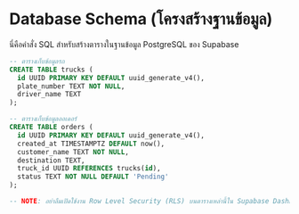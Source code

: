 # Database Schema (โครงสร้างฐานข้อมูล)

นี่คือคำสั่ง SQL สำหรับสร้างตารางในฐานข้อมูล PostgreSQL ของ Supabase

```sql
-- ตารางเก็บข้อมูลรถ
CREATE TABLE trucks (
  id UUID PRIMARY KEY DEFAULT uuid_generate_v4(),
  plate_number TEXT NOT NULL,
  driver_name TEXT
);

-- ตารางเก็บข้อมูลออเดอร์
CREATE TABLE orders (
  id UUID PRIMARY KEY DEFAULT uuid_generate_v4(),
  created_at TIMESTAMPTZ DEFAULT now(),
  customer_name TEXT NOT NULL,
  destination TEXT,
  truck_id UUID REFERENCES trucks(id),
  status TEXT NOT NULL DEFAULT 'Pending'
);

-- NOTE: อย่าลืมเปิดใช้งาน Row Level Security (RLS) บนตารางเหล่านี้ใน Supabase Dashboard เพื่อความปลอดภัย
```